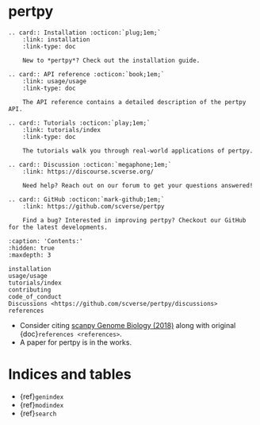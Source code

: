 # pertpy

```{eval-rst}
.. card:: Installation :octicon:`plug;1em;`
    :link: installation
    :link-type: doc

    New to *pertpy*? Check out the installation guide.
```

```{eval-rst}
.. card:: API reference :octicon:`book;1em;`
    :link: usage/usage
    :link-type: doc

    The API reference contains a detailed description of the pertpy API.
```

```{eval-rst}
.. card:: Tutorials :octicon:`play;1em;`
    :link: tutorials/index
    :link-type: doc

    The tutorials walk you through real-world applications of pertpy.
```

```{eval-rst}
.. card:: Discussion :octicon:`megaphone;1em;`
    :link: https://discourse.scverse.org/

    Need help? Reach out on our forum to get your questions answered!

```

```{eval-rst}
.. card:: GitHub :octicon:`mark-github;1em;`
    :link: https://github.com/scverse/pertpy

    Find a bug? Interested in improving pertpy? Checkout our GitHub for the latest developments.

```

```{toctree}
:caption: 'Contents:'
:hidden: true
:maxdepth: 3

installation
usage/usage
tutorials/index
contributing
code_of_conduct
Discussions <https://github.com/scverse/pertpy/discussions>
references
```

- Consider citing [scanpy Genome Biology (2018)] along with original {doc}`references <references>`.
- A paper for pertpy is in the works.

# Indices and tables

- {ref}`genindex`
- {ref}`modindex`
- {ref}`search`

[scanpy genome biology (2018)]: https://doi.org/10.1186/s13059-017-1382-0
